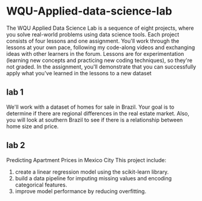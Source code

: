 # WQU-Applied-data-science-lab
The WQU Applied Data Science Lab is a sequence of eight projects, where you solve real-world problems using data science tools. Each project consists of four lessons and one assignment.
You'll work through the lessons at your own pace, following my code-along videos and exchanging ideas with other learners in the forum. Lessons are for experimentation (learning new concepts and practicing new coding techniques), so they're not graded. In the assignment, you'll demonstrate that you can successfully apply what you've learned in the lessons to a new dataset
## lab 1
We'll work with a dataset of homes for sale in Brazil. Your goal is to determine if there are regional differences in the real estate market. Also, you will look at southern Brazil to see if there is a relationship between home size and price.
## lab 2
Predicting Apartment Prices in Mexico City
This project include:
<ol>

<li>create a linear regression model using the scikit-learn library.</li>
<li>build a data pipeline for imputing missing values and encoding categorical features.</li>
<li>improve model performance by reducing overfitting.</li>
</ol>
